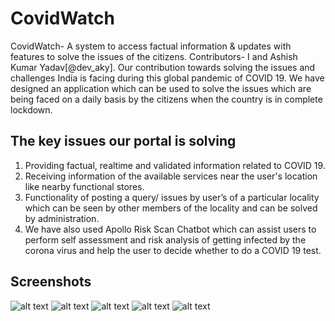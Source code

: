 # CovidWatch
CovidWatch- A system to access factual information & updates with features to solve the issues of the citizens.
Contributors- I and Ashish Kumar Yadav[@dev_aky].
Our contribution towards solving the issues and challenges India is facing during this global pandemic of COVID 19. We have designed an application which can be used to solve the issues which are being faced on a daily basis by the citizens when the country is in complete lockdown.

## The key issues our portal is solving
1. Providing factual, realtime and validated information related to COVID 19.
2. Receiving information of the available services near the user's location like nearby functional stores.
3. Functionality of posting a query/ issues by user’s of a particular locality which can be seen by other members of the locality and can be solved by administration.
4. We have also used Apollo Risk Scan Chatbot which can assist users to perform self assessment and risk analysis of getting infected by the corona virus and help the user to decide whether to do a COVID 19 test.

## Screenshots
![alt text](https://github.com/rajdeepp26/CovidWatch/blob/master/IMG-20200414-WA0011.jpg)
![alt text](https://github.com/rajdeepp26/CovidWatch/blob/master/IMG-20200414-WA0007.jpg)
![alt text](https://github.com/rajdeepp26/CovidWatch/blob/master/IMG-20200414-WA0010.jpg)
![alt text](https://github.com/rajdeepp26/CovidWatch/blob/master/Screenshot_2020-04-15-17-30-33-85.png)
![alt text](https://github.com/rajdeepp26/CovidWatch/blob/master/Screenshot_2020-04-15-17-29-45-80_6acff9f12d128856bc3e5a9840000d4c.png)


